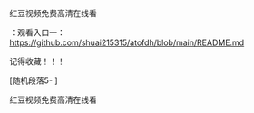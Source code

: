 红豆视频免费高清在线看

：观看入口一：https://github.com/shuai215315/atofdh/blob/main/README.md


记得收藏！！！



[随机段落5-
]






红豆视频免费高清在线看
